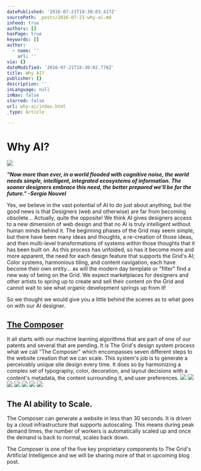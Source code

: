 ```yaml
---
datePublished: '2016-07-21T18:30:03.417Z'
sourcePath: _posts/2016-07-21-why-ai.md
inFeed: true
authors: []
hasPage: true
keywords: []
author:
  - name: ''
    url: ''
via: {}
dateModified: '2016-07-21T18:30:02.776Z'
title: Why AI?
publisher: {}
description: ''
inLanguage: null
inNav: false
starred: false
url: why-ai/index.html
_type: Article

---
```

# Why AI?
![](https://imgflo.herokuapp.com/graph/vahj1ThiexotieMo/86a06a3c8b7fd80fa3dfeb36bf31e973/croprotate.png?cropheight=1941&cropwidth=5508&degrees=0&input=https%3A%2F%2Fs3-us-west-2.amazonaws.com%2Fthe-grid-img%2Fp%2F4cf0fb1a552c7f0ed3109a454d6457946084efe2.png&x=0&y=0)

_**"Now more than ever, in a world flooded with cognitive noise, the world needs simple, intelligent, integrated ecosystems of information. The sooner designers embrace this need, the better prepared we'll be for the future." -Sergio Nouvel**_

Yes, we believe in the vast potential of AI to do just about anything, but the good news is that Designers (web and otherwise) are far from becoming obsolete... Actually, quite the opposite! We think AI gives designers access to a new dimension of web design and that no AI is truly intelligent without human minds behind it. The beginning phases of the Grid may seem simple, but there have been many ideas and thoughts, a re-creation of those ideas, and then multi-level transformations of systems within those thoughts that it has been built on. As this process has unfolded, so has it become more and more apparent, the need for each design feature that supports the Grid's AI; Color systems, harmonious tiling, and content navigation, each have become their own entity... as will the modern day template or "filter" find a new way of being on the Grid. We expect marketplaces for designers and other artists to spring up to create and sell their content on the Grid and cannot wait to see what organic development springs up from it!

So we thought we would give you a little behind the scenes as to what goes on with our AI designer.

## **[The Composer][0]**

It all starts with our machine learning algorithms that are part of one of our patents and several that are pending. It is The Grid's design system process what we call "The Composer" which encompasses seven different steps to the website creation that we can scale. This system's job is to generate a perceivably unique site design every time. It does so by harmonizing a complex set of typography, color, decoration, and layout decisions with a content's metadata, the content surrounding it, and user preferences.
![](https://the-grid-user-content.s3-us-west-2.amazonaws.com/f5b2d4e5-5d11-4fd5-ad84-6b56644ee840.png)
![](https://the-grid-user-content.s3-us-west-2.amazonaws.com/8d0cd94b-0126-41ab-a098-30dc1d3f0319.png)
![](https://the-grid-user-content.s3-us-west-2.amazonaws.com/45a6b5cd-e6cd-4f8a-8afb-c65f9189c860.png)
![](https://imgflo.herokuapp.com/graph/vahj1ThiexotieMo/caa74bc78101e425789453fbddd504ec/croprotate.png?cropheight=10104&cropwidth=20270&degrees=0&input=https%3A%2F%2Fs3-us-west-2.amazonaws.com%2Fthe-grid-img%2Fp%2Fed80d91d442063127e0ad87173931def8569a34f.png&x=0&y=0)
![](https://imgflo.herokuapp.com/graph/vahj1ThiexotieMo/4d4a1855fe92729c8af65af6dd873504/croprotate.png?cropheight=2271&cropwidth=4556&degrees=0&input=https%3A%2F%2Fthe-grid-user-content.s3-us-west-2.amazonaws.com%2Fdb602b6d-09a4-4671-8765-d6962c4d046b.png&x=0&y=0)
![](https://imgflo.herokuapp.com/graph/vahj1ThiexotieMo/301b315f8b84b98327d00f6f399685a4/croprotate.png?cropheight=2271&cropwidth=4556&degrees=0&input=https%3A%2F%2Fthe-grid-user-content.s3-us-west-2.amazonaws.com%2F2ab36fcc-ace3-45bd-a85e-a50c5257df76.png&x=0&y=0)
![](https://the-grid-user-content.s3-us-west-2.amazonaws.com/f9cee22a-6d94-4def-94b5-2aab89cd4a1b.png)

## The AI ability to Scale.

The Composer can generate a website in less than 30 seconds. It is driven by a cloud infrastructure that supports autoscaling. This means during peak demand times, the number of workers is automatically scaled up and once the demand is back to normal, scales back down.

The Composer is one of the five key proprietary components to The Grid's Artificial Intelligence and we will be sharing more of that in upcoming blog post.

[0]: http://design-systems.github.io/basics/
